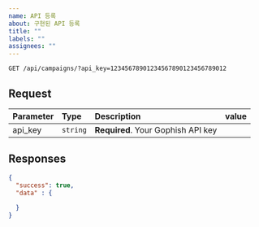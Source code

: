 ```yaml
---
name: API 등록
about: 구현된 API 등록
title: ""
labels: ""
assignees: ""
---
```


```http
GET /api/campaigns/?api_key=12345678901234567890123456789012
```

## Request

| Parameter | Type     | Description                        | value |
| :-------- | :------- | :--------------------------------- | :---- |
| api_key   | `string` | **Required**. Your Gophish API key |       |

## Responses

```json
{
  "success": true,
  "data" : {
    
  }
}
```

